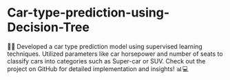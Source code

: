 # Car-type-prediction-using-Decision-Tree
🚗🔮 Developed a car type prediction model using supervised learning techniques. Utilized parameters like car horsepower and number of seats to classify cars into categories such as Super-car or SUV. Check out the project on GitHub for detailed implementation and insights! 📊💻 
